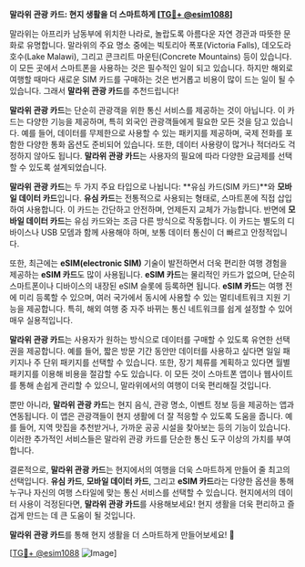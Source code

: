 **말라위 관광 카드: 현지 생활을 더 스마트하게 [[TG💪+ @esim1088](https://t.me/s/esim1088)]**

말라위는 아프리카 남동부에 위치한 나라로, 놀랍도록 아름다운 자연 경관과 따뜻한 문화로 유명합니다. 말라위의 주요 명소 중에는 빅토리아 폭포(Victoria Falls), 데오도라 호수(Lake Malawi), 그리고 콘크리트 마운틴(Concrete Mountains) 등이 있습니다. 이 모든 곳에서 스마트폰을 사용하는 것은 필수적인 일이 되고 있습니다. 하지만 해외로 여행할 때마다 새로운 SIM 카드를 구매하는 것은 번거롭고 비용이 많이 드는 일이 될 수 있습니다. 그래서 **말라위 관광 카드**를 추천드립니다!

**말라위 관광 카드**는 단순히 관광객을 위한 통신 서비스를 제공하는 것이 아닙니다. 이 카드는 다양한 기능을 제공하며, 특히 외국인 관광객들에게 필요한 모든 것을 담고 있습니다. 예를 들어, 데이터를 무제한으로 사용할 수 있는 패키지를 제공하며, 국제 전화를 포함한 다양한 통화 옵션도 준비되어 있습니다. 또한, 데이터 사용량이 많거나 적더라도 걱정하지 않아도 됩니다. **말라위 관광 카드**는 사용자의 필요에 따라 다양한 요금제를 선택할 수 있도록 설계되었습니다.

**말라위 관광 카드**는 두 가지 주요 타입으로 나뉩니다: **유심 카드(SIM 카드)**와 **모바일 데이터 카드**입니다. **유심 카드**는 전통적으로 사용되는 형태로, 스마트폰에 직접 삽입하여 사용합니다. 이 카드는 간단하고 안전하며, 언제든지 교체가 가능합니다. 반면에 **모바일 데이터 카드**는 유심 카드와는 조금 다른 방식으로 작동합니다. 이 카드는 별도의 디바이스나 USB 모뎀과 함께 사용해야 하며, 보통 데이터 통신이 더 빠르고 안정적입니다.

또한, 최근에는 **eSIM(electronic SIM)** 기술이 발전하면서 더욱 편리한 여행 경험을 제공하는 **eSIM 카드**도 많이 사용됩니다. **eSIM 카드**는 물리적인 카드가 없으며, 단순히 스마트폰이나 디바이스의 내장된 eSIM 슬롯에 등록하면 됩니다. **eSIM 카드**는 여행 전에 미리 등록할 수 있으며, 여러 국가에서 동시에 사용할 수 있는 멀티네트워크 지원 기능을 제공합니다. 특히, 해외 여행 중 자주 바뀌는 통신 네트워크를 쉽게 설정할 수 있어 매우 실용적입니다.

**말라위 관광 카드**는 사용자가 원하는 방식으로 데이터를 구매할 수 있도록 유연한 선택권을 제공합니다. 예를 들어, 짧은 방문 기간 동안만 데이터를 사용하고 싶다면 일일 패키지나 주 단위 패키지를 선택할 수 있습니다. 또한, 장기 체류를 계획하고 있다면 월별 패키지를 이용해 비용을 절감할 수도 있습니다. 이 모든 것이 스마트폰 앱이나 웹사이트를 통해 손쉽게 관리할 수 있으니, 말라위에서의 여행이 더욱 편리해질 것입니다.

뿐만 아니라, **말라위 관광 카드**는 현지 음식, 관광 명소, 이벤트 정보 등을 제공하는 앱과 연동됩니다. 이 앱은 관광객들이 현지 생활에 더 잘 적응할 수 있도록 도움을 줍니다. 예를 들어, 지역 맛집을 추천받거나, 가까운 공공 시설을 찾아보는 등의 기능이 있습니다. 이러한 추가적인 서비스들은 말라위 관광 카드를 단순한 통신 도구 이상의 가치를 부여합니다.

결론적으로, **말라위 관광 카드**는 현지에서의 여행을 더욱 스마트하게 만들어 줄 최고의 선택입니다. **유심 카드**, **모바일 데이터 카드**, 그리고 **eSIM 카드**라는 다양한 옵션을 통해 누구나 자신의 여행 스타일에 맞는 통신 서비스를 선택할 수 있습니다. 현지에서의 데이터 사용이 걱정된다면, **말라위 관광 카드**를 사용해보세요! 현지 생활을 더욱 편리하고 즐겁게 만드는 데 큰 도움이 될 것입니다.

**말라위 관광 카드**를 통해 현지 생활을 더 스마트하게 만들어보세요! 🌟

[[TG💪+ @esim1088](https://t.me/s/esim1088) ![Image](https://i.postimg.cc/Y0z9fWf4/image.png)]